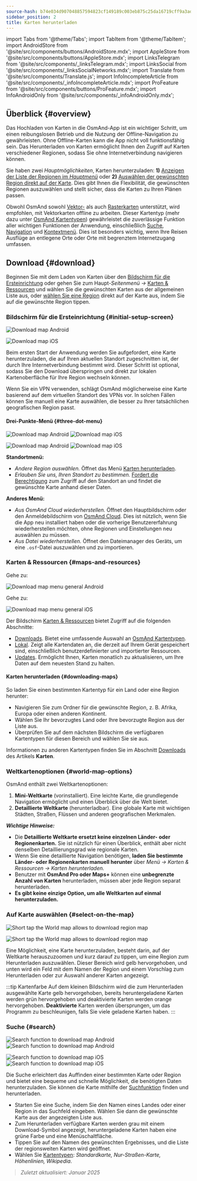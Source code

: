 ```yaml
---
source-hash: b74e034d907048857594823cf149189c003eb875c25da16719cff9a3addc6202
sidebar_position: 2
title: Karten herunterladen
---
```

import Tabs from '@theme/Tabs';
import TabItem from '@theme/TabItem';
import AndroidStore from '@site/src/components/buttons/AndroidStore.mdx';
import AppleStore from '@site/src/components/buttons/AppleStore.mdx';
import LinksTelegram from '@site/src/components/_linksTelegram.mdx';
import LinksSocial from '@site/src/components/_linksSocialNetworks.mdx';
import Translate from '@site/src/components/Translate.js';
import InfoIncompleteArticle from '@site/src/components/_infoIncompleteArticle.mdx';
import ProFeature from '@site/src/components/buttons/ProFeature.mdx';
import InfoAndroidOnly from '@site/src/components/_infoAndroidOnly.mdx';




## Überblick {#overview}

Das Hochladen von Karten in die OsmAnd-App ist ein wichtiger Schritt, um einen reibungslosen Betrieb und die Nutzung der Offline-Navigation zu gewährleisten. Ohne Offline-Karten kann die App nicht voll funktionsfähig sein. Das Herunterladen von Karten ermöglicht Ihnen den Zugriff auf Karten verschiedener Regionen, sodass Sie ohne Internetverbindung navigieren können.

Sie haben zwei *Hauptmöglichkeiten*, Karten herunterzuladen: **1)** [Anzeigen der Liste der Regionen im *Hauptmenü*](#maps-and-resources) oder **2)** [Auswählen der gewünschten Region direkt auf der Karte](#select-on-the-map). Dies gibt Ihnen die Flexibilität, die gewünschten Regionen auszuwählen und stellt sicher, dass die Karten zu Ihren Plänen passen.

Obwohl OsmAnd sowohl [Vektor-](../map/vector-maps.md) als auch [Rasterkarten](../map/raster-maps.md) unterstützt, wird empfohlen, mit Vektorkarten offline zu arbeiten. Dieser Kartentyp (mehr dazu unter [OsmAnd Kartentypen](../personal/maps-resources.md#map-types)) gewährleistet die zuverlässige Funktion aller wichtigen Funktionen der Anwendung, einschließlich [Suche](../search/index.md), [Navigation](../navigation/index.md) und [Kontextmenü](../map/map-context-menu.md). Dies ist besonders wichtig, wenn Ihre Reisen Ausflüge an entlegene Orte oder Orte mit begrenztem Internetzugang umfassen.


## Download {#download}

Beginnen Sie mit dem Laden von Karten über den [Bildschirm für die Ersteinrichtung](#initial-setup-screen) oder gehen Sie zum Haupt-*Seitenmenü* *→* [Karten & Ressourcen](#maps-and-resources) und wählen Sie die gewünschten Karten aus der allgemeinen Liste aus, oder [wählen Sie eine Region](#select-on-the-map) direkt auf der Karte aus, indem Sie auf die gewünschte Region tippen.


### Bildschirm für die Ersteinrichtung {#initial-setup-screen}

<Tabs groupId="operating-systems" queryString="current-os">

<TabItem value="android" label="Android">

![Download map Android](@site/static/img/steps/start_screen_first_screen_andr.png)

</TabItem>

<TabItem value="ios" label="iOS">

![Download map iOS](@site/static/img/steps/start_screen_first_screen_ios.png)

</TabItem>

</Tabs>

Beim ersten Start der Anwendung werden Sie aufgefordert, eine Karte herunterzuladen, die auf Ihren aktuellen Standort zugeschnitten ist, der durch Ihre Internetverbindung bestimmt wird. Dieser Schritt ist optional, sodass Sie den Download überspringen und direkt zur lokalen Kartenoberfläche für Ihre Region wechseln können.

Wenn Sie ein VPN verwenden, schlägt OsmAnd möglicherweise eine Karte basierend auf dem virtuellen Standort des VPNs vor. In solchen Fällen können Sie manuell eine Karte auswählen, die besser zu Ihrer tatsächlichen geografischen Region passt.


#### Drei-Punkte-Menü {#three-dot-menu}

<Tabs groupId="operating-systems" queryString="current-os">

<TabItem value="android" label="Android">

![Download map Android](@site/static/img/steps/start_screen_first_screen_location_andr.png) ![Download map iOS](@site/static/img/steps/start_screen_first_screen_other_andr.png)

</TabItem>

<TabItem value="ios" label="iOS">

![Download map Android](@site/static/img/steps/start_screen_first_screen_location_ios.png) ![Download map iOS](@site/static/img/steps/start_screen_first_screen_other_ios.png)

</TabItem>

</Tabs>

**Standortmenü:**

- *Andere Region auswählen.* Öffnet das Menü [Karten herunterladen](#maps-and-resources).
- *Erlauben Sie uns, Ihren Standort zu bestimmen.* [Fordert die Berechtigung](../start-with/first-steps.md#permission-to-access-the-location) zum Zugriff auf den Standort an und findet die gewünschte Karte anhand dieser Daten.

**Anderes Menü:**

- *Aus OsmAnd Cloud wiederherstellen.* Öffnet den Hauptbildschirm oder den Anmeldebildschirm von [OsmAnd Cloud](../personal/osmand-cloud.md). Dies ist nützlich, wenn Sie die App neu installiert haben oder die vorherige Benutzererfahrung wiederherstellen möchten, ohne Regionen und Einstellungen neu auswählen zu müssen.
- *Aus Datei wiederherstellen.* Öffnet den Dateimanager des Geräts, um eine `.osf`-Datei auszuwählen und zu importieren.


### Karten & Ressourcen {#maps-and-resources}

<Tabs groupId="operating-systems" queryString="current-os">

<TabItem value="android" label="Android">

Gehe zu: *<Translate android="true" ids="shared_string_menu,maps_and_resources,downloads"/>*

![Download map menu general Android](@site/static/img/personal/maps/download_menu_andr.png)

</TabItem>

<TabItem value="ios" label="iOS">

Gehe zu: *<Translate ios="true" ids="shared_string_menu,res_mapsres"/>*

![Download map menu general iOS](@site/static/img/personal/maps/download_menu_ios.png)

</TabItem>

</Tabs>

Der Bildschirm [Karten & Ressourcen](../personal/maps-resources.md) bietet Zugriff auf die folgenden Abschnitte:

- [Downloads](../personal/maps-resources.md#downloads). Bietet eine umfassende Auswahl an [OsmAnd Kartentypen](../personal/maps-resources.md#map-types).
- [Lokal](../personal/maps-resources.md#local). Zeigt alle Kartendaten an, die derzeit auf Ihrem Gerät gespeichert sind, einschließlich benutzerdefinierter und importierter Ressourcen.
- [Updates](../personal/maps-resources.md#updates). Ermöglicht Ihnen, Karten monatlich zu aktualisieren, um Ihre Daten auf dem neuesten Stand zu halten.

#### Karten herunterladen {#downloading-maps}

So laden Sie einen bestimmten Kartentyp für ein Land oder eine Region herunter:

- Navigieren Sie zum Ordner für die gewünschte Region, z. B. Afrika, Europa oder einen anderen Kontinent.
- Wählen Sie Ihr bevorzugtes Land oder Ihre bevorzugte Region aus der Liste aus.
- Überprüfen Sie auf dem nächsten Bildschirm die verfügbaren Kartentypen für diesen Bereich und wählen Sie sie aus.

Informationen zu anderen Kartentypen finden Sie im Abschnitt [Downloads](../personal/maps-resources.md#downloads) des Artikels **Karten**.

### Weltkartenoptionen {#world-map-options}

OsmAnd enthält zwei Weltkartenoptionen:

1. **Mini-Weltkarte** (vorinstalliert). Eine leichte Karte, die grundlegende Navigation ermöglicht und einen Überblick über die Welt bietet.
2. **Detaillierte Weltkarte** (herunterladbar). Eine globale Karte mit wichtigen Städten, Straßen, Flüssen und anderen geografischen Merkmalen.

***Wichtige Hinweise:***

- Die **Detaillierte Weltkarte ersetzt keine einzelnen Länder- oder Regionenkarten.** Sie ist nützlich für einen Überblick, enthält aber nicht denselben Detaillierungsgrad wie regionale Karten.
- Wenn Sie eine detaillierte Navigation benötigen, **laden Sie bestimmte Länder- oder Regionenkarten manuell herunter** über *Menü → Karten & Ressourcen → Karten herunterladen.*
- Benutzer mit **OsmAnd Pro oder Maps+** können eine **unbegrenzte Anzahl von Karten** herunterladen, müssen aber jede Region separat herunterladen.
- **Es gibt keine einzige Option, um alle Weltkarten auf einmal herunterzuladen.**


### Auf Karte auswählen {#select-on-the-map}

<Tabs groupId="operating-systems" queryString="current-os">

<TabItem value="android" label="Android">

![Short tap the World map allows to download region map](@site/static/img/map/download_region_map_via_worldmap.png)

</TabItem>

<TabItem value="ios" label="iOS">

![Short tap the World map allows to download region map](@site/static/img/settings/download_region_map_via_worldmap_ios.png)

</TabItem>

</Tabs>

Eine Möglichkeit, eine Karte herunterzuladen, besteht darin, auf der Weltkarte herauszuzoomen und kurz darauf zu tippen, um eine Region zum Herunterladen auszuwählen. Dieser Bereich wird gelb hervorgehoben, und unten wird ein Feld mit dem Namen der Region und einem Vorschlag zum Herunterladen oder zur Auswahl anderer Karten angezeigt.

:::tip Kartenfarbe
Auf dem kleinen Bildschirm wird die zum Herunterladen ausgewählte Karte gelb hervorgehoben, bereits heruntergeladene Karten werden grün hervorgehoben und deaktivierte Karten werden orange hervorgehoben. **Deaktivierte** Karten werden übersprungen, um das Programm zu beschleunigen, falls Sie viele geladene Karten haben.
:::

### Suche {#search}

<Tabs groupId="operating-systems" queryString="current-os">

<TabItem value="android" label="Android">

![Search function to download map Android](@site/static/img/settings/search_download_map_3_andr.png) ![Search function to download map Android](@site/static/img/settings/search_download_map_4_andr.png)

</TabItem>

<TabItem value="ios" label="iOS">

![Search function to download map iOS](@site/static/img/settings/search_download_map_1_ios.png) ![Search function to download map iOS](@site/static/img/settings/search_download_map_2_ios.png)

</TabItem>

</Tabs>

Die Suche erleichtert das Auffinden einer bestimmten Karte oder Region und bietet eine bequeme und schnelle Möglichkeit, die benötigten Daten herunterzuladen. Sie können die Karte mithilfe der [Suchfunktion](../search/index.md) finden und herunterladen.

- Starten Sie eine Suche, indem Sie den Namen eines Landes oder einer Region in das Suchfeld eingeben. Wählen Sie dann die gewünschte Karte aus der angezeigten Liste aus.
- Zum Herunterladen verfügbare Karten werden grau mit einem Download-Symbol angezeigt, heruntergeladene Karten haben eine grüne Farbe und eine Menüschaltfläche.
- Tippen Sie auf den Namen des gewünschten Ergebnisses, und die Liste der regionsweiten Karten wird geöffnet.
- Wählen Sie [Kartentypen](../personal/maps-resources.md#map-types): *Standardkarte, Nur-Straßen-Karte, Höhenlinien, Wikipedia*.

> *Zuletzt aktualisiert: Januar 2025*